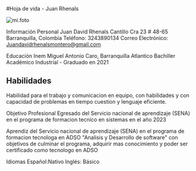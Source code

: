 #Hoja de vida - Juan Rhenals 

![mi.foto](https://upload.wikimedia.org/wikipedia/commons/thumb/2/2f/Lionel_Messi_World_Cup.jpg/640px-Lionel_Messi_World_Cup.jpg)

Información Personal
Juan David Rhenals Cantillo
Cra 23 # 48-65 Barranquilla, Colombia
Teléfono: 3243890134
Correo Electrónico: Juandavidrhenalsmontero@gmail.com

Educación
Inem Miguel Antonio Caro, Barranquilla Atlantico
Bachiller Académico Industrial - Graduado en 2021

 ## Habilidades
Habilidad para el trabajo y comunicacion en equipo, con habilidades y con capacidad de problemas en tiempo cuestion y lenguaje eficiente.  

Objetivo Profesional
Egresado del Servicio nacional de aprendizaje (SENA) en el programa de formacion tecnico en sistemas en el año 2023

Aprendiz del Servicio nacional de aprendizaje (SENA) en el programa de formacion tecnologa en ADSO "Analisis y Desarrollo de software" con objetivos de culminar el programa, adquirir mas conocimiento y poder ser certificado como tecnologo en ADSO 

Idiomas
Español:Nativo
Inglés: Básico